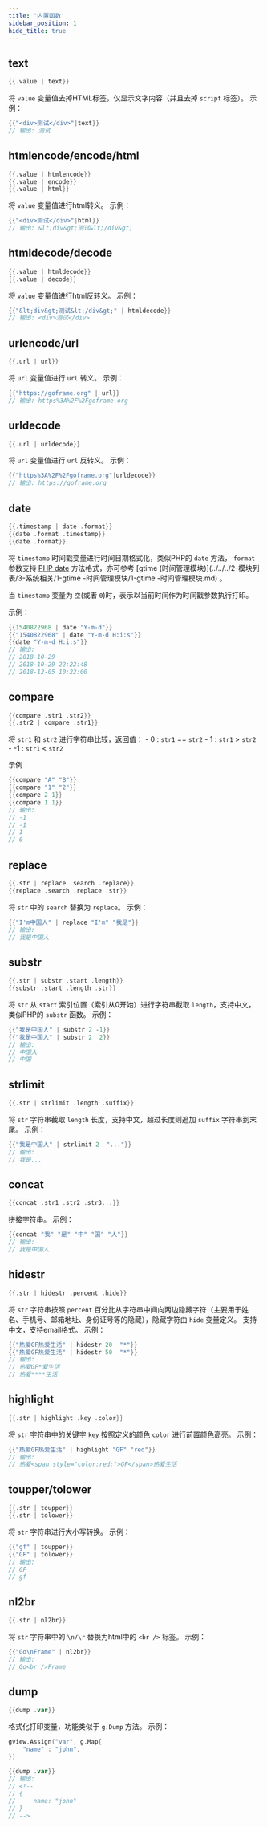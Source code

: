 ```yaml
---
title: '内置函数'
sidebar_position: 1
hide_title: true
---
```


## text

```go
{{.value | text}}

```

将 `value` 变量值去掉HTML标签，仅显示文字内容（并且去掉 `script` 标签）。 示例：

```go
{{"<div>测试</div>"|text}}
// 输出: 测试

```

## htmlencode/encode/html

```go
{{.value | htmlencode}}
{{.value | encode}}
{{.value | html}}

```

将 `value` 变量值进行html转义。 示例：

```go
{{"<div>测试</div>"|html}}
// 输出: &lt;div&gt;测试&lt;/div&gt;

```

## htmldecode/decode

```go
{{.value | htmldecode}}
{{.value | decode}}

```

将 `value` 变量值进行html反转义。 示例：

```go
{{"&lt;div&gt;测试&lt;/div&gt;" | htmldecode}}
// 输出: <div>测试</div>

```

## urlencode/url

```go
{{.url | url}}

```

将 `url` 变量值进行 `url` 转义。 示例：

```go
{{"https://goframe.org" | url}}
// 输出: https%3A%2F%2Fgoframe.org

```

## urldecode

```go
{{.url | urldecode}}

```

将 `url` 变量值进行 `url` 反转义。 示例：

```go
{{"https%3A%2F%2Fgoframe.org"|urldecode}}
// 输出: https://goframe.org

```

## date

```go
{{.timestamp | date .format}}
{{date .format .timestamp}}
{{date .format}}

```

将 `timestamp` 时间戳变量进行时间日期格式化，类似PHP的 `date` 方法， `format` 参数支持 [PHP date](http://php.net/manual/en/function.date.php) 方法格式，亦可参考 [gtime (时间管理模块)](../../../2-模块列表/3-系统相关/1-gtime -时间管理模块/1-gtime -时间管理模块.md) 。

当 `timestamp` 变量为 `空`(或者 `0`)时，表示以当前时间作为时间戳参数执行打印。

示例：

```go
{{1540822968 | date "Y-m-d"}}
{{"1540822968" | date "Y-m-d H:i:s"}}
{{date "Y-m-d H:i:s"}}
// 输出:
// 2018-10-29
// 2018-10-29 22:22:48
// 2018-12-05 10:22:00

```

## compare

```go
{{compare .str1 .str2}}
{{.str2 | compare .str1}}

```

将 `str1` 和 `str2` 进行字符串比较，返回值： \- 0 : `str1` == `str2` \- 1 : `str1` \> `str2` \- -1 : `str1` < `str2`

示例：

```go
{{compare "A" "B"}}
{{compare "1" "2"}}
{{compare 2 1}}
{{compare 1 1}}
// 输出:
// -1
// -1
// 1
// 0

```

## replace

```go
{{.str | replace .search .replace}}
{{replace .search .replace .str}}

```

将 `str` 中的 `search` 替换为 `replace`。 示例：

```go
{{"I'm中国人" | replace "I'm" "我是"}}
// 输出:
// 我是中国人

```

## substr

```go
{{.str | substr .start .length}}
{{substr .start .length .str}}

```

将 `str` 从 `start` 索引位置（索引从0开始）进行字符串截取 `length`，支持中文，类似PHP的 `substr` 函数。 示例：

```go
{{"我是中国人" | substr 2 -1}}
{{"我是中国人" | substr 2  2}}
// 输出:
// 中国人
// 中国

```

## strlimit

```go
{{.str | strlimit .length .suffix}}

```

将 `str` 字符串截取 `length` 长度，支持中文，超过长度则追加 `suffix` 字符串到末尾。 示例：

```go
{{"我是中国人" | strlimit 2  "..."}}
// 输出:
// 我是...

```

## concat

```go
{{concat .str1 .str2 .str3...}}

```

拼接字符串。 示例：

```go
{{concat "我" "是" "中" "国" "人"}}
// 输出:
// 我是中国人

```

## hidestr

```go
{{.str | hidestr .percent .hide}}

```

将 `str` 字符串按照 `percent` 百分比从字符串中间向两边隐藏字符（主要用于姓名、手机号、邮箱地址、身份证号等的隐藏），隐藏字符由 `hide` 变量定义。 支持中文，支持email格式。 示例：

```go
{{"热爱GF热爱生活" | hidestr 20  "*"}}
{{"热爱GF热爱生活" | hidestr 50  "*"}}
// 输出:
// 热爱GF*爱生活
// 热爱****生活

```

## highlight

```go
{{.str | highlight .key .color}}

```

将 `str` 字符串中的关键字 `key` 按照定义的颜色 `color` 进行前置颜色高亮。 示例：

```go
{{"热爱GF热爱生活" | highlight "GF" "red"}}
// 输出:
// 热爱<span style="color:red;">GF</span>热爱生活

```

## toupper/tolower

```go
{{.str | toupper}}
{{.str | tolower}}

```

将 `str` 字符串进行大小写转换。 示例：

```go
{{"gf" | toupper}}
{{"GF" | tolower}}
// 输出:
// GF
// gf

```

## nl2br

```go
{{.str | nl2br}}

```

将 `str` 字符串中的 `\n/\r` 替换为html中的 `<br />` 标签。 示例：

```go
{{"Go\nFrame" | nl2br}}
// 输出:
// Go<br />Frame

```

## dump

```go
{{dump .var}}

```

格式化打印变量，功能类似于 `g.Dump` 方法。 示例：

```go
gview.Assign("var", g.Map{
    "name" : "john",
})

```

```go
{{dump .var}}
// 输出:
// <!--
// {
//     name: "john"
// }
// -->

```